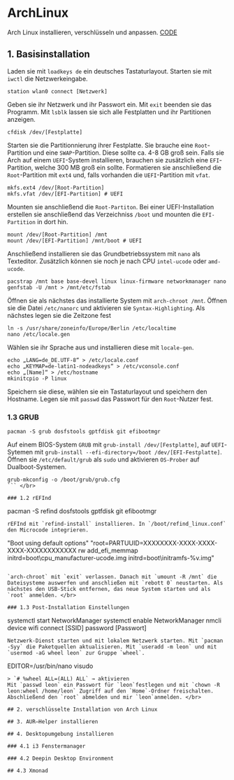 # ArchLinux
Arch Linux installieren, verschlüsseln und anpassen. [CODE](/CODE.md)
## 1. Basisinstallation
Laden sie mit `loadkeys de` ein deutsches Tastaturlayout. Starten sie mit `iwctl` die Netzwerkeingabe.
```
station wlan0 connect [Netzwerk]
```
Geben sie ihr Netzwerk und ihr Passwort ein. Mit `exit` beenden sie das Programm. Mit `lsblk` lassen sie sich alle Festplatten und ihr Partitionen anzeigen.
```
cfdisk /dev/[Festplatte]
```
Starten sie die Partitionnierung ihrer Festplatte. Sie brauche eine `Root`-Partition und eine `SWAP`-Partition. Diese sollte ca. 4-8 GB groß sein. Falls sie Arch auf einem `UEFI`-System installieren, brauchen sie zusätzlich eine `EFI`-Partition, welche 300 MB groß ein sollte. Formatieren sie anschließend die `Root`-Partition mit `ext4` und, falls vorhanden die `UEFI`-Partition mit `vfat`.
```
mkfs.ext4 /dev/[Root-Partition]
mkfs.vfat /dev/[EFI-Partition] # UEFI
```
Mounten sie anschließend die `Root-Partiton`. Bei einer UEFI-Installation erstellen sie anschließend das Verzeichniss `/boot` und mounten die `EFI-Partition` in dort hin.
```
mount /dev/[Root-Partition] /mnt
mount /dev/[EFI-Partition] /mnt/boot # UEFI
```
Anschließend installieren sie das Grundbetriebssystem mit `nano` als Texteditor. Zusätzlich können sie noch je nach CPU `intel-ucode` oder `amd-ucode`.
```
pacstrap /mnt base base-devel linux linux-firmware networkmanager nano
genfstab -U /mnt > /mnt/etc/fstab
```
Öffnen sie als nächstes das installierte System mit `arch-chroot /mnt`. Öffnen sie die Datei `/etc/nanorc` und aktivieren sie `Syntax-Highlighting`.
Als nächstes legen sie die Zeitzone fest
```
ln -s /usr/share/zoneinfo/Europe/Berlin /etc/localtime
nano /etc/locale.gen
```
Wählen sie ihr Sprache aus und installieren diese mit `locale-gen`. 
```
echo „LANG=de_DE.UTF-8“ > /etc/locale.conf
echo „KEYMAP=de-latin1-nodeadkeys“ > /etc/vconsole.conf
echo „[Name]“ > /etc/hostname
mkinitcpio -P linux
```
Speichern sie diese, wählen sie ein Tastaturlayout und speichern den Hostname. Legen sie mit `passwd` das Passwort für den `Root`-Nutzer fest. </br>

### 1.3 GRUB
```
pacman -S grub dosfstools gptfdisk git efibootmgr
```
Auf einem BIOS-System `GRUB` mit `grub-install /dev/[Festplatte]`, auf `UEFI`-Sytemen mit `grub-install --efi-directory=/boot /dev/[EFI-Festplatte]`. Öffnen sie `/etc/default/grub` als `sudo` und aktivieren `OS-Prober` auf Dualboot-Systemen.
```
grub-mkconfig -o /boot/grub/grub.cfg
``` </br>

### 1.2 rEFInd
```
pacman -S refind dosfstools gptfdisk git efibootmgr
```
rEFInd mit `refind-install` installieren. In `/boot/refind_linux.conf` den Microcode integrieren. 
```
"Boot using default options"     "root=PARTUUID=XXXXXXXX-XXXX-XXXX-XXXX-XXXXXXXXXXXX rw add_efi_memmap initrd=boot\cpu_manufacturer-ucode.img initrd=boot\initramfs-%v.img"
``` </br>

`arch-chroot` mit `exit` verlassen. Danach mit `umount -R /mnt` die Dateisysteme auswerfen und anschließen mit `rebott 0` neustarten. Als nächstes den USB-Stick entfernen, das neue System starten und als `root` anmelden. </br>

### 1.3 Post-Installation Einstellungen
```
systemctl start NetworkManager
systemctl enable NetworkManager
nmcli device wifi connect [SSID] password [Passwort]
```
Netzwerk-Dienst starten und mit lokalem Netzwerk starten. Mit `pacman -Syy` die Paketquellen aktualisieren. Mit `useradd -m leon` und mit `usermod -aG wheel leon` zur Gruppe `wheel`.
```
EDITOR=/usr/bin/nano visudo
```
> `# %wheel ALL=(ALL) ALL` → aktivieren
Mit `passwd leon` ein Passwort für `leon`festlegen und mit `chown -R leon:wheel /home/leon` Zugriff auf den `Home`-Ordner freischalten. Abschließend den `root` abmelden und mir `leon`anmelden. </br>

## 2. verschlüsselte Installation von Arch Linux

## 3. AUR–Helper installieren

## 4. Desktopumgebung installieren

### 4.1 i3 Fenstermanager

### 4.2 Deepin Desktop Environment 

## 4.3 Xmonad
